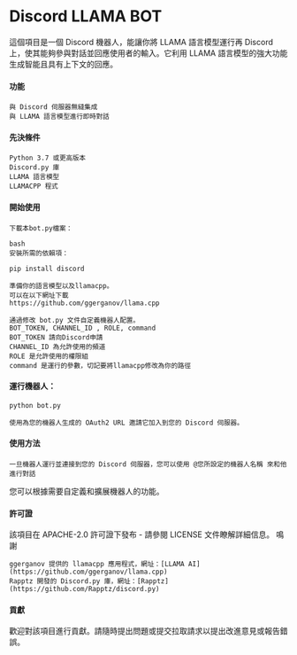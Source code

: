 # Discord LLAMA BOT

這個項目是一個 Discord 機器人，能讓你將 LLAMA 語言模型運行再 Discord 上，使其能夠參與對話並回應使用者的輸入。它利用 LLAMA 語言模型的強大功能生成智能且具有上下文的回應。
#### 功能

    與 Discord 伺服器無縫集成
    與 LLAMA 語言模型進行即時對話
    

#### 先決條件

    Python 3.7 或更高版本
    Discord.py 庫
    LLAMA 語言模型
    LLAMACPP 程式

#### 開始使用

    下載本bot.py檔案：

    bash
    安裝所需的依賴項：

    pip install discord

    準備你的語言模型以及llamacpp。
    可以在以下網址下載
    https://github.com/ggerganov/llama.cpp

    通過修改 bot.py 文件自定義機器人配置。
    BOT_TOKEN, CHANNEL_ID , ROLE, command
    BOT_TOKEN 請向Discord申請
    CHANNEL_ID 為允許使用的頻道
    ROLE 是允許使用的權限組
    command 是運行的參數，切記要將llamacpp修改為你的路徑
    
#### 運行機器人：

    python bot.py

    使用為您的機器人生成的 OAuth2 URL 邀請它加入到您的 Discord 伺服器。

#### 使用方法

    一旦機器人運行並連接到您的 Discord 伺服器，您可以使用 @您所設定的機器人名稱 來和他進行對話

   您可以根據需要自定義和擴展機器人的功能。
#### 許可證

  該項目在 APACHE-2.0 許可證下發布 - 請參閱 LICENSE 文件瞭解詳細信息。
  鳴謝

    ggerganov 提供的 llamacpp 應用程式，網址：[LLAMA AI](https://github.com/ggerganov/llama.cpp)
    Rapptz 開發的 Discord.py 庫，網址：[Rapptz](https://github.com/Rapptz/discord.py)


#### 貢獻

歡迎對該項目進行貢獻。請隨時提出問題或提交拉取請求以提出改進意見或報告錯誤。

